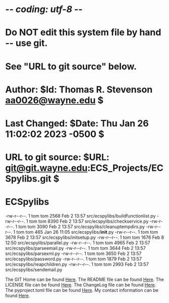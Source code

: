 # -*- coding: utf-8 -*-
#
# Do NOT edit this system file by hand -- use git.
# See "URL to git source" below.
#
# Author:        $Id: Thomas R. Stevenson <aa0026@wayne.edu> $
#
# Last Changed:  $Date: Thu Jan 26 11:02:02 2023 -0500 $
#
# URL to git source: $URL: git@git.wayne.edu:ECS_Projects/ECSpylibs.git $
#
# ECSpylibs

-rw-r--r--. 1 tom tom 2568 Feb  2 13:57 src/ecspylibs/buildfunctionlist.py
-rw-r--r--. 1 tom tom 8390 Feb  2 13:57 src/ecspylibs/checkservice.py
-rw-r--r--. 1 tom tom 3090 Feb  2 13:57 src/ecspylibs/cleanuptempdirs.py
-rw-r--r--. 1 tom tom  465 Jan 26 11:05 src/ecspylibs/__init__.py
-rw-r--r--. 1 tom tom 3678 Feb  2 13:57 src/ecspylibs/initsetup.py
-rw-r--r--. 1 tom tom 1676 Feb  8 12:50 src/ecspylibs/parallel.py
-rw-r--r--. 1 tom tom 4965 Feb  2 13:57 src/ecspylibs/parseemail.py
-rw-r--r--. 1 tom tom 3644 Feb  2 13:57 src/ecspylibs/parsexml.py
-rw-r--r--. 1 tom tom 3650 Feb  2 13:57 src/ecspylibs/password.py
-rw-r--r--. 1 tom tom 1879 Feb  2 13:57 src/ecspylibs/reapchildren.py
-rw-r--r--. 1 tom tom 2993 Feb  2 13:57 src/ecspylibs/sendemail.py

The GIT Home can be found [Here][ECSPYLIBS].
The README file can be found [Here][README].
The LICENSE file can be found [Here][LICENSE].
The ChangeLog file can be found [Here][CHANGELOG].
The pyproject.toml file can be found [Here][PYPROJECT].
My contact information can be found [Here][About Me].

[ECSPYLIBS]: https://git.wayne.edu/ECS_Projects/ECSpylibs
[README]: https://git.wayne.edu/ECS_Projects/ECSpylibs/-/blob/master/README.md
[LICENSE]: https://git.wayne.edu/ECS_Projects/ECSpylibs/-/blob/master/LICENSE.txt
[CHANGELOG]: https://git.wayne.edu/ECS_Projects/ECSpylibs/-/blob/master/ChangeLog
[PYPROJECT]: https://git.wayne.edu/ECS_Projects/ECSpylibs/-/blob/master/pyproject.toml
[About Me]: https://About.Me/Thomas.R.Stevenson
